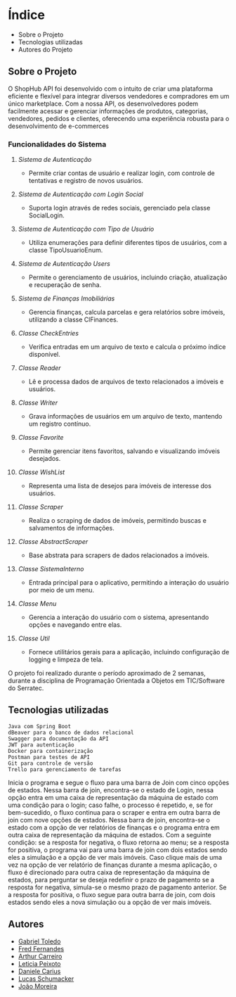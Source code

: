 # Índice

* Sobre o Projeto
* Tecnologias utilizadas
* Autores do Projeto


## Sobre o Projeto

O ShopHub API foi desenvolvido com o intuito de criar uma plataforma eficiente e flexível para integrar diversos vendedores e compradores  em um único marketplace. Com a nossa API, os desenvolvedores podem facilmente acessar e gerenciar informações de produtos, categorias,  vendedores, pedidos e clientes, oferecendo uma experiência robusta para o desenvolvimento de e-commerces

### Funcionalidades do Sistema

1. *Sistema de Autenticação*
   - Permite criar contas de usuário e realizar login, com controle de tentativas e registro de novos usuários.

2. *Sistema de Autenticação com Login Social*
   - Suporta login através de redes sociais, gerenciado pela classe SocialLogin.

3. *Sistema de Autenticação com Tipo de Usuário*
   - Utiliza enumerações para definir diferentes tipos de usuários, com a classe TipoUsuarioEnum.

4. *Sistema de Autenticação Users*
   - Permite o gerenciamento de usuários, incluindo criação, atualização e recuperação de senha.

5. *Sistema de Finanças Imobiliárias*
   - Gerencia finanças, calcula parcelas e gera relatórios sobre imóveis, utilizando a classe ClFinances.

6. *Classe CheckEntries*
   - Verifica entradas em um arquivo de texto e calcula o próximo índice disponível.

7. *Classe Reader*
   - Lê e processa dados de arquivos de texto relacionados a imóveis e usuários.

8. *Classe Writer*
   - Grava informações de usuários em um arquivo de texto, mantendo um registro contínuo.

9. *Classe Favorite*
   - Permite gerenciar itens favoritos, salvando e visualizando imóveis desejados.

10. *Classe WishList*
    - Representa uma lista de desejos para imóveis de interesse dos usuários.

11. *Classe Scraper*
    - Realiza o scraping de dados de imóveis, permitindo buscas e salvamentos de informações.

12. *Classe AbstractScraper*
    - Base abstrata para scrapers de dados relacionados a imóveis.

13. *Classe SistemaInterno*
    - Entrada principal para o aplicativo, permitindo a interação do usuário por meio de um menu.

14. *Classe Menu*
    - Gerencia a interação do usuário com o sistema, apresentando opções e navegando entre elas.

15. *Classe Util*
    - Fornece utilitários gerais para a aplicação, incluindo configuração de logging e limpeza de tela.

O projeto foi realizado durante o período aproximado de 2 semanas, durante a disciplina de Programação Orientada a Objetos em TIC/Software do Serratec.

## Tecnologias utilizadas

    Java com Spring Boot
    dBeaver para o banco de dados relacional
    Swagger para documentação da API
    JWT para autenticação
    Docker para containerização
    Postman para testes de API
    Git para controle de versão
    Trello para gerenciamento de tarefas


Inicia o programa e segue o fluxo para uma barra de Join com cinco opções de estados. Nessa barra de join, encontra-se o estado de Login, nessa opção entra em uma caixa de representação da máquina de estado com uma condição para o login; caso falhe, o processo é repetido, e, se for bem-sucedido, o fluxo continua para o scraper e entra em outra barra de join com nove opções de estados. Nessa barra de join, encontra-se o estado com a opção de ver relatórios de finanças e o programa entra em outra caixa de representação da máquina de estados. Com a seguinte condição: se a resposta for negativa, o fluxo retorna ao menu; se a resposta for positiva, o programa vai para uma barra de join com dois estados sendo eles a simulação e a opção de ver mais imóveis. Caso clique mais de uma vez na opção de ver relatório de finanças durante a mesma aplicação, o fluxo é direcionado para outra caixa de representação da máquina de estados, para perguntar se deseja redefinir o prazo de pagamento se a resposta for negativa, simula-se o mesmo prazo de pagamento anterior. Se a resposta for positiva, o fluxo segue para outra barra de join, com dois estados sendo eles a nova simulação ou a opção de ver mais imóveis.


## Autores

* [Gabriel Toledo](https://github.com/gabrieltol7do)
* [Fred Fernandes](https://github.com/FFred-Fernandes)
* [Arthur Carreiro](https://github.com/arcarreiro)
* [Leticia Peixoto](https://github.com/leticiapzs)
* [Daniele Carius](https://github.com/Daniele-carius)
* [Lucas Schumacker](https://github.com/schumacker1)
* [João Moreira](https://github.com/joaogmmoreira)

